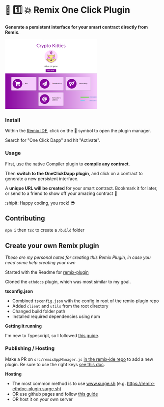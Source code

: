 # :repeat: :one: :collision: Remix One Click Plugin

**Generate a persistent interface for your smart contract directly from Remix.**

<img width=300 alignText="center" src="./oneclickexample.png"/>

### Install

Within the [Remix IDE](remix.ethereum.org), click on the :electric_plug: symbol to open the plugin manager.

Search for "One Click Dapp" and hit "Activate".

### Usage

First, use the native Compiler plugin to **compile any contract**.

Then **switch to the OneClickDapp plugin**, and click on a contract to generate a new persistent interface.

A **unique URL will be created** for your smart contract. Bookmark it for later, or send to a friend to show off your amazing contract :tada:

:shipit: Happy coding, you rock! :sunglasses:

## Contributing

`npm i` then `tsc` to create a `/build` folder

## Create your own Remix plugin

_These are my personal notes for creating this Remix Plugin, in case you need some help creating your own_

Started with the Readme for [remix-plugin](https://github.com/ethereum/remix-plugin)

Cloned the `ethdocs` plugin, which was most similar to my goal.

**tsconfig.json**

- Combined `tsconfig.json` with the config in root of the remix-plugin repo
- Added `client` and `utils` from the root directory
- Changed build folder path
- Installed required dependencies using npm

**Getting it running**

I'm new to Typescript, so I followed [this guide](https://alligator.io/typescript/new-project/).

### Publishing / Hosting

Make a PR on `src/remixAppManager.js` [in the remix-ide repo](https://github.com/ethereum/remix-ide/blob/8d3a09f9b19060509d2789ced8e8d5ee6c9f6e9f/src/remixAppManager.js) to add a new plugin. Be sure to use the right keys [see this doc](https://github.com/ethereum/remix-plugin/blob/master/doc/deploy/profile.md).

**Hosting**

- The most common method is to use www.surge.sh (e.g. https://remix-ethdoc-plugin.surge.sh)
- OR use github pages and follow [this guide](https://zubialevich.blogspot.com/2018/09/how-to-build-typescript-github-pages-app.html)
- OR host it on your own server
